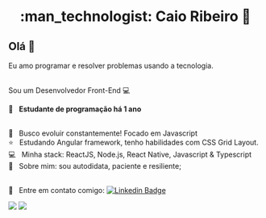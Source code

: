 <h1 align="center"> :man_technologist: Caio Ribeiro  🚀</h1>
 
## Olá 👋
Eu amo programar e resolver problemas usando a tecnologia.

<br/> Sou um Desenvolvedor Front-End :computer:

 :rocket:  &nbsp; **Estudante de programação há 1 ano**
 
 <br/> :purple_heart: &nbsp; Busco evoluir constantemente! Focado em Javascript
 <br/> :star: &nbsp; Estudando Angular framework, tenho habilidades com CSS Grid Layout.
 <br/> :computer: &nbsp; Minha stack: ReactJS, Node.js, React Native, Javascript & Typescript
 <br/> 💬  &nbsp; Sobre mim: sou autodidata, paciente e resiliente; 

<script type="text/javascript" src="https://platform.linkedin.com/badges/js/profile.js" async defer></script>

 <br/> :email: &nbsp; Entre em contato comigo: [![Linkedin Badge](https://img.shields.io/badge/-CaioDeoliveira-blue?style=flat-square&logo=Linkedin&logoColor=white&link=https://www.linkedin.com/in/caio-ribeiro-08100919b/)](https://www.linkedin.com/in/caio-ribeiro-08100919b/) 

<div>
  <img src="https://github-readme-stats.vercel.app/api?username=CaioDeOliveira&show_icons=true&theme=midnight-purple"/>
  <img align="top"src="https://github-readme-stats.vercel.app/api/top-langs/?username=CaioDeOliveira&layout=compact&hide=shell&theme=midnight-purple"/>
</div>






